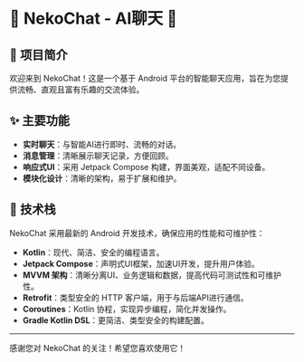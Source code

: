 # 🐾 NekoChat - AI聊天 🐾

## 🌟 项目简介

欢迎来到 NekoChat！这是一个基于 Android 平台的智能聊天应用，旨在为您提供流畅、直观且富有乐趣的交流体验。

## ✨ 主要功能

- **实时聊天**：与智能AI进行即时、流畅的对话。
- **消息管理**：清晰展示聊天记录，方便回顾。
- **响应式UI**：采用 Jetpack Compose 构建，界面美观，适配不同设备。
- **模块化设计**：清晰的架构，易于扩展和维护。

## 🚀 技术栈

NekoChat 采用最新的 Android 开发技术，确保应用的性能和可维护性：

- **Kotlin**：现代、简洁、安全的编程语言。
- **Jetpack Compose**：声明式UI框架，加速UI开发，提升用户体验。
- **MVVM 架构**：清晰分离UI、业务逻辑和数据，提高代码可测试性和可维护性。
- **Retrofit**：类型安全的 HTTP 客户端，用于与后端API进行通信。
- **Coroutines**：Kotlin 协程，实现异步编程，简化并发操作。
- **Gradle Kotlin DSL**：更简洁、类型安全的构建配置。

---

感谢您对 NekoChat 的关注！希望您喜欢使用它！
